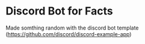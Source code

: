 # Discord Bot for Facts
Made somthing random with the discord bot template (https://github.com/discord/discord-example-app)
